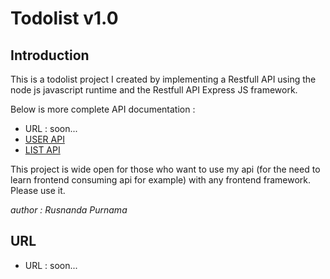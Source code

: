 # Todolist v1.0

## Introduction

This is a todolist project I created by implementing a Restfull API using the node js javascript runtime and the Restfull API Express JS framework.

Below is more complete API documentation :

- URL : soon...
- [USER API](https://github.com/cybersafellc/todolist/blob/main/docs/USER.md)
- [LIST API](https://github.com/cybersafellc/todolist/blob/main/docs/LIST.md)

This project is wide open for those who want to use my api (for the need to learn frontend consuming api for example) with any frontend framework. Please use it.

_author : Rusnanda Purnama_

## URL

- URL : soon...
